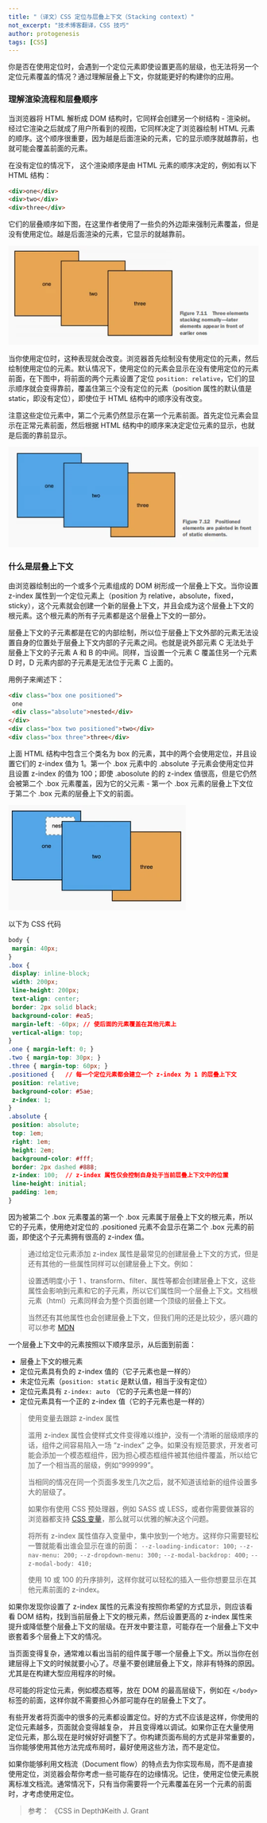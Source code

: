 ```yaml
---
title: "（译文）CSS 定位与层叠上下文（Stacking context）"
not_excerpt: "技术博客翻译，CSS 技巧"
author: protogenesis
tags: [CSS]
---
```


你是否在使用定位时，会遇到一个定位元素即使设置更高的层级，也无法将另一个定位元素覆盖的情况？通过理解层叠上下文，你就能更好的构建你的应用。

### 理解渲染流程和层叠顺序

当浏览器将 HTML 解析成 DOM 结构时，它同样会创建另一个树结构 - 渲染树。经过它渲染之后就成了用户所看到的视图，它同样决定了浏览器绘制 HTML 元素的顺序。这个顺序很重要，因为越是后面渲染的元素，它的显示顺序就越靠前，也就可能会覆盖前面的元素。

在没有定位的情况下， 这个渲染顺序是由 HTML 元素的顺序决定的，例如有以下 HTML 结构：

```html
<div>one</div>
<div>two</div>
<div>three</div>
```

它们的层叠顺序如下图，在这里作者使用了一些负的外边距来强制元素覆盖，但是没有使用定位。越是后面渲染的元素，它显示的就越靠前。

![image](/assets/images/stackingContext1.webp)

当你使用定位时，这种表现就会改变。浏览器首先绘制没有使用定位的元素，然后绘制使用定位的元素。默认情况下，使用定位的元素会显示在没有使用定位的元素前面，在下图中，将前面的两个元素设置了定位 `position: relative`，它们的显示顺序就会变得靠前，覆盖住第三个没有定位的元素（position 属性的默认值是 static，即没有定位），即使位于 HTML 结构中的顺序没有改变。

注意这些定位元素中，第二个元素仍然显示在第一个元素前面。首先定位元素会显示在正常元素前面，然后根据 HTML 结构中的顺序来决定定位元素的显示，也就是后面的靠前显示。

![image](/assets/images/stackingContext2.webp)

### 什么是层叠上下文

由浏览器绘制出的一个或多个元素组成的 DOM 树形成一个层叠上下文。当你设置 z-index 属性到一个定位元素上（position 为 relative，absolute，fixed，sticky），这个元素就会创建一个新的层叠上下文，并且会成为这个层叠上下文的根元素。这个根元素的所有子元素都是这个层叠上下文的一部分。

层叠上下文的子元素都是在它的内部绘制，所以位于层叠上下文外部的元素无法设置自身的位置处于层叠上下文内部的子元素之间。也就是说外部元素 C 无法处于层叠上下文的子元素 A 和 B 的中间。同样，当设置一个元素 C 覆盖住另一个元素 D 时，D 元素内部的子元素是无法位于元素 C 上面的。

用例子来阐述下：

```html
<div class="box one positioned">
 one
 <div class="absolute">nested</div>
</div>
<div class="box two positioned">two</div>
<div class="box three">three</div>
```

上面 HTML 结构中包含三个类名为 box 的元素，其中的两个会使用定位，并且设置它们的 z-index 值为 1。第一个 .box 元素中的 .absolute 子元素会使用定位并且设置 z-index 的值为 100；即使 .abosolute 的的 z-index 值很高，但是它仍然会被第二个 .box 元素覆盖，因为它的父元素 - 第一个 .box 元素的层叠上下文位于第二个 .box 元素的层叠上下文的前面。

![图片示例](/assets/images/stackingContext3.webp)

以下为 CSS 代码

```css
body {
 margin: 40px;
}
.box {
 display: inline-block;
 width: 200px;
 line-height: 200px;
 text-align: center;
 border: 2px solid black;
 background-color: #ea5;
 margin-left: -60px; // 使后面的元素覆盖在其他元素上
 vertical-align: top;
}
.one { margin-left: 0; }
.two { margin-top: 30px; }
.three { margin-top: 60px; }
.positioned {   // 每一个定位元素都会建立一个 z-index 为 1 的层叠上下文
 position: relative; 
 background-color: #5ae; 
 z-index: 1; 
} 
.absolute {
 position: absolute;
 top: 1em;
 right: 1em;
 height: 2em;
 background-color: #fff;
 border: 2px dashed #888;
 z-index: 100;  // z-index 属性仅会控制自身处于当前层叠上下文中的位置
 line-height: initial;
 padding: 1em;
}
```

因为被第二个 .box 元素覆盖的第一个 .box 元素属于层叠上下文的根元素，所以它的子元素，使用绝对定位的 .positioned 元素不会显示在第二个 .box 元素的前面，即使这个子元素拥有很高的 z-index 值。

> 通过给定位元素添加 z-index 属性是最常见的创建层叠上下文的方式，但是还有其他的一些属性同样可以创建层叠上下文。例如：
>
> 设置透明度小于 1 、transform、filter、属性等都会创建层叠上下文，这些属性会影响到元素和它的子元素，所以它们属性同一个层叠上下文。文档根元素（html）元素同样会为整个页面创建一个顶级的层叠上下文。
>
> 当然还有其他属性也会创建层叠上下文，但我们用的还是比较少，感兴趣的可以参考 [MDN](https://developer.mozilla.org/en-US/docs/Web/CSS/CSS_Positioning/Understanding_z_index/The_stacking_context)

一个层叠上下文中的元素按照以下顺序显示，从后面到前面：

- 层叠上下文的根元素
- 定位元素具有负的 z-index 值的（它子元素也是一样的）
- 未定位元素（`position: static` 是默认值，相当于没有定位）
- 定位元素具有 `z-index: auto` （它的子元素也是一样的）
- 定位元素具有一个正的 z-index 值（它的子元素也是一样的）

> 使用变量去跟踪 z-index 属性
>
> 滥用 z-index 属性会使样式文件变得难以维护，没有一个清晰的层级顺序的话，组件之间容易陷入一场 “z-index” 之争。如果没有规范要求，开发者可能会添加一个模态框组件，因为担心模态框组件被其他组件覆盖，所以给它加了一个相当高的层级，例如“999999”。
>
> 当相同的情况在同一个页面多发生几次之后，就不知道该给新的组件设置多大的层级了。
>
> 如果你有使用 CSS 预处理器，例如 SASS 或 LESS，或者你需要做兼容的浏览器都支持 [CSS 变量](https://developer.mozilla.org/en-US/docs/Web/CSS/Using_CSS_custom_properties)，那么就可以优雅的解决这个问题。
>
> 将所有 z-index 属性值存入变量中，集中放到一个地方。这样你只需要轻松一瞥就能看出谁会显示在谁的前面：
> `--z-loading-indicator: 100;`
> `--z-nav-menu: 200;`
> `--z-dropdown-menu: 300;`
> `--z-modal-backdrop: 400;`
> `--z-modal-body: 410;`
>
> 使用 10 或 100 的升序排列，这样你就可以轻松的插入一些你想要显示在其他元素前面的 z-index。

如果你发现你设置了 z-index 属性的元素没有按照你希望的方式显示，则应该看看 DOM 结构，找到当前层叠上下文的根元素，然后设置更高的 z-index 属性来提升或降低整个层叠上下文的层级。在开发中要注意，可能存在一个层叠上下文中嵌套着多个层叠上下文的情况。

当页面变得复杂，通常难以看出当前的组件属于哪一个层叠上下文。所以当你在创建层得上下文的时候就要小心了。尽量不要创建层叠上下文，除非有特殊的原因。尤其是在构建大型应用程序的时候。

尽可能的将定位元素，例如模态框等，放在 DOM 的最高层级下，例如在 `</body>` 标签的前面，这样你就不需要担心外部可能存在的层叠上下文了。

有些开发者将页面中的很多的元素都设置定位。好的方式不应该是这样，你使用的定位元素越多，页面就会变得越复杂， 并且变得难以调试。如果你正在大量使用定位元素，那么现在是时候好好调整下了。你构建页面布局的方式是非常重要的，当你能够使用其他方法完成布局时，最好使用这些方法，而不是定位。

如果你能够利用文档流（Document flow）的特点去为你实现布局，而不是直接使用定位，浏览器会帮你考虑一些可能存在的边缘情况。记住，使用定位使元素脱离标准文档流。通常情况下，只有当你需要将一个元素覆盖在另一个元素的前面时，才考虑使用定位。

> 参考：
> 《CSS in Depth》Keith J. Grant
